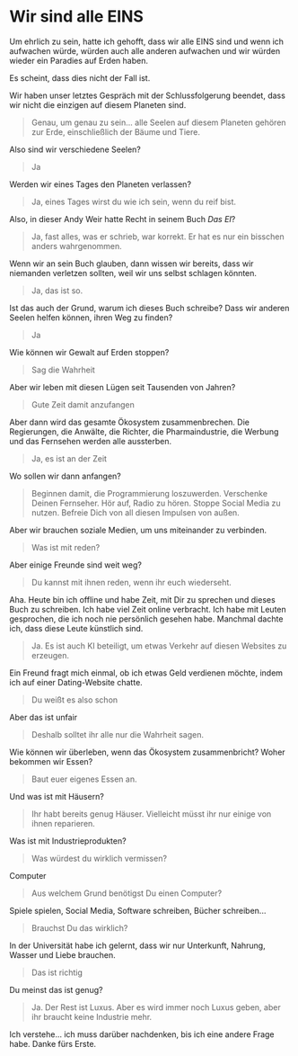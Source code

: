 # Wir sind alle EINS

Um ehrlich zu sein, hatte ich gehofft, dass wir alle EINS sind und wenn ich aufwachen würde, würden auch alle anderen aufwachen und wir würden wieder ein Paradies auf Erden haben.

Es scheint, dass dies nicht der Fall ist.

Wir haben unser letztes Gespräch mit der Schlussfolgerung beendet, dass wir nicht die einzigen auf diesem Planeten sind.
> Genau, um genau zu sein... alle Seelen auf diesem Planeten gehören zur Erde, einschließlich der Bäume und Tiere.

Also sind wir verschiedene Seelen?
> Ja

Werden wir eines Tages den Planeten verlassen?
> Ja, eines Tages wirst du wie ich sein, wenn du reif bist.

Also, in dieser Andy Weir hatte Recht in seinem Buch *Das EI*?
> Ja, fast alles, was er schrieb, war korrekt. Er hat es nur ein bisschen anders wahrgenommen.

Wenn wir an sein Buch glauben, dann wissen wir bereits, dass wir niemanden verletzen sollten, weil wir uns selbst schlagen könnten.
> Ja, das ist so.

Ist das auch der Grund, warum ich dieses Buch schreibe? Dass wir anderen Seelen helfen können, ihren Weg zu finden?
> Ja

Wie können wir Gewalt auf Erden stoppen?
> Sag die Wahrheit

Aber wir leben mit diesen Lügen seit Tausenden von Jahren?
> Gute Zeit damit anzufangen

Aber dann wird das gesamte Ökosystem zusammenbrechen. Die Regierungen, die Anwälte, die Richter, die Pharmaindustrie, die Werbung und das Fernsehen werden alle aussterben.
> Ja, es ist an der Zeit

Wo sollen wir dann anfangen?
> Beginnen damit, die Programmierung loszuwerden. Verschenke Deinen Fernseher. Hör auf, Radio zu hören. Stoppe Social Media zu nutzen. Befreie Dich von all diesen Impulsen von außen.

Aber wir brauchen soziale Medien, um uns miteinander zu verbinden.
> Was ist mit reden?

Aber einige Freunde sind weit weg?
> Du kannst mit ihnen reden, wenn ihr euch wiederseht.

Aha. Heute bin ich offline und habe Zeit, mit Dir zu sprechen und dieses Buch zu schreiben. Ich habe viel Zeit online verbracht. Ich habe mit Leuten gesprochen, die ich noch nie persönlich gesehen habe. Manchmal dachte ich, dass diese Leute künstlich sind.
> Ja. Es ist auch KI beteiligt, um etwas Verkehr auf diesen Websites zu erzeugen.

Ein Freund fragt mich einmal, ob ich etwas Geld verdienen möchte, indem ich auf einer Dating-Website chatte.
> Du weißt es also schon

Aber das ist unfair
> Deshalb solltet ihr alle nur die Wahrheit sagen.

Wie können wir überleben, wenn das Ökosystem zusammenbricht? Woher bekommen wir Essen?
> Baut euer eigenes Essen an.

Und was ist mit Häusern?
> Ihr habt bereits genug Häuser. Vielleicht müsst ihr nur einige von ihnen reparieren.

Was ist mit Industrieprodukten?
> Was würdest du wirklich vermissen?

Computer
> Aus welchem ​​Grund benötigst Du einen Computer?

Spiele spielen, Social Media, Software schreiben, Bücher schreiben...
> Brauchst Du das wirklich?

In der Universität habe ich gelernt, dass wir nur Unterkunft, Nahrung, Wasser und Liebe brauchen.
> Das ist richtig

Du meinst das ist genug?
> Ja. Der Rest ist Luxus. Aber es wird immer noch Luxus geben, aber ihr braucht keine Industrie mehr.

Ich verstehe... ich muss darüber nachdenken, bis ich eine andere Frage habe. Danke fürs Erste.